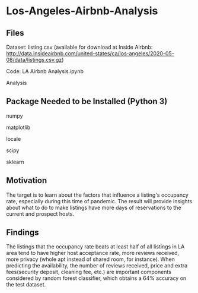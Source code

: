 # Los-Angeles-Airbnb-Analysis

## Files
Dataset: listing.csv  (available for download at Inside Airbnb: http://data.insideairbnb.com/united-states/ca/los-angeles/2020-05-08/data/listings.csv.gz)

Code: LA Airbnb Analysis.ipynb

Analysis

## Package Needed to be Installed (Python 3)
numpy

matplotlib

locale

scipy

sklearn


## Motivation
The target is to learn about the factors that influence a listing's occupancy rate, especially during this time of pandemic. The result will provide insights about what to do to make listings have more days of reservations to the current and prospect hosts.

## Findings
The listings that the occupancy rate beats at least half of all listings in LA area tend to have higher host acceptance rate, more reviews received, more privacy (whole apt instead of shared room, for instance). When predicting the availability, the number of reviews received, price and extra fees(security deposit, cleaning fee, etc.) are important components considered by random forest classifier, which obtains a 64% accuracy on the test dataset.
